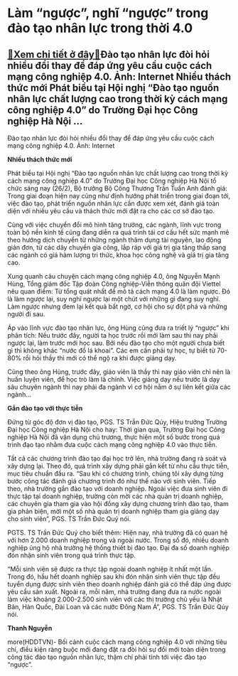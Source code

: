 Làm “ngược”, nghĩ “ngược” trong đào tạo nhân lực trong thời 4.0
===============================================================

[:gift:Xem chi tiết ở đây:gift:](https://hddtvn.com/lam-nguoc-nghi-nguoc-trong-dao-tao-nhan-luc-trong-thoi-4-0/)Đào tạo nhân lực đòi hỏi nhiều đổi thay để đáp ứng yêu cầu cuộc cách mạng công nghiệp 4.0. Ảnh: Internet Nhiều thách thức mới Phát biểu tại Hội nghị “Đào tạo nguồn nhân lực chất lượng cao trong thời kỳ cách mạng công nghiệp 4.0” do Trường Đại học Công nghiệp Hà Nội …
---------------------------------------------------------------------------------------------------------------------------------------------------------------------------------------------------------------------------------------------------------------------------







 






 Đào tạo nhân lực đòi hỏi nhiều đổi thay để đáp ứng yêu cầu cuộc cách mạng công nghiệp 4.0. Ảnh: Internet 


**Nhiều thách thức mới**


Phát biểu tại Hội nghị “Đào tạo nguồn nhân lực chất lượng cao trong thời kỳ cách mạng công nghiệp 4.0” do Trường Đại học Công nghiệp Hà Nội tổ chức sáng nay (26/2), Bộ trưởng Bộ Công Thương Trần Tuấn Anh đánh giá: Trong giai đoạn hiện nay cũng như định hướng phát triển trong giai đoạn tới, việc đào tạo, phát triển nguồn nhân lực cần được xem xét, đánh giá toàn diện với nhiều yêu cầu và thách thức mới đặt ra cho các cơ sở đào tạo.


 Cùng với việc chuyển đổi mô hình tăng trưởng, các ngành, lĩnh vực trong toàn bộ nền kinh tế cũng đang diễn ra quá trình tái cơ cấu hết sức mạnh mẽ theo hướng dịch chuyển từ những ngành thâm dụng tài nguyên, lao động giản đơn, từ các dây chuyền gia công, lắp ráp với giá trị gia tăng thấp sang các ngành có giá hàm lượng tri thức, khoa học công nghệ và giá trị gia tăng cao. 


 Xung quanh câu chuyện cách mạng công nghiệp 4.0, ông Nguyễn Mạnh Hùng, Tổng giám đốc Tập đoàn Công nghiệp-Viễn thông quân đội Viettel nêu quan điểm: Từ tổng quát nhất để mô tả cách mạng 4.0 là làm ngược. Đó là làm ngược lại, suy nghĩ ngược lại một chút với những gì đang suy nghĩ. Làm ngược nhưng đem lại kết quả bất ngờ, cơ hội cho sự đột phá và những người đi sau. 


 Áp vào lĩnh vực đào tạo nhân lực, ông Hùng cũng đưa ra triết lý “ngược” khi phân tích: Nếu trước đây, người ta học trước rồi mới làm sau thì nay phải ngược lại, làm trước mới học sau. Bởi nếu đào tạo cho một người chưa biết gì thì không khác “nước đổ lá khoai”. Các em cần phải tự học, tự biết từ 70-80% rồi hỏi thầy thì mới có thể ngộ ra khi được giảng dạy.


 Cũng theo ông Hùng, trước đây, giáo viên là thầy thì nay giáo viên chỉ nên là huấn luyện viên, để học trò làm là chính. Việc giảng dạy nếu trước là dạy sâu chuyên ngành thì nay phải đa ngành vì cơ hội nằm ở sự liên kết giữa các ngành… 


**Gắn đào tạo với thực tiễn**


Đứng từ góc độ đơn vị đào tạo, PGS. TS Trần Đức Qúy, Hiệu trưởng Trường Đại học Công nghiệp Hà Nội cho hay: Thời gian qua, Trường Đại học Công nghiệp Hà Nội đã vận dụng chủ trương, thực hiện một số bước trong quá trình đạo tạo nhằm đưa cuộc cách mạng công nghiệp 4.0 vào thực tiễn.


Tất cả các chương trình đào tạo đại học trở lên, nhà trường đang rà soát và xây dựng lại. Theo đó, quá trình xây dựng phải gắn kết từ nhu cầu thực tiễn, mục tiêu chuẩn đầu ra. “Sau khi có chương trình, chúng tôi xây dựng từng bước công tác đánh giá chương trình đó như thế nào với sinh viên. Tiếp theo, nhà trường gắn đào tạo với doanh nghiệp. Ngoài việc đưa sinh viên đi thực tập tại doanh nghiệp, trường còn mời các nhà quản trị doanh nghiệp, các chuyên gia tham gia vào hội đồng xây dựng chương trình đào tạo, tham gia phản biện, mời một số nhà quản trị doanh nghiệp tham gia giảng dạy cho sinh viên”, PGS. TS Trần Đức Quý nói. 


PGTS. TS Trần Đức Quý cho biết thêm: Hiện nay, nhà trường đã có quan hệ với hơn 2.000 doanh nghiệp trong và ngoài nước. Trong số đó, nhiều doanh nghiệp ủng hộ nhà trường hệ thống thiết bị đào tạo. Đại đa số doanh nghiệp đón nhận sinh viên trong quá trình thực tập.


“Mỗi sinh viên sẽ được ra thực tập ngoài doanh nghiệp ít nhất một lần. Trong đó, hầu hết doanh nghiệp sau khi đón nhận sinh viên thực tập đều tuyển dụng được sinh viên theo doanh nghiệp đánh giá có thể đáp ứng được yêu cầu sản xuất. Ngoài ra, mỗi năm, nhà trường đang đưa ra nước ngoài làm việc khoảng 2.000-2.500 sinh viên với các thị trường chủ yếu là Nhật Bản, Hàn Quốc, Đài Loan và các nước Đông Nam Á”, PGS. TS Trần Đức Qúy nói.






**Thanh Nguyễn**



more(HDDTVN)- Bối cảnh cuộc cách mạng công nghiệp 4.0 với những tiêu chí, điều kiện ràng buộc mới đang đặt ra đòi hỏi sự đổi mới toàn diện trong công tác đào tạo nguồn nhân lực, thậm chí phải tính tới việc đào tạo “ngược”.

